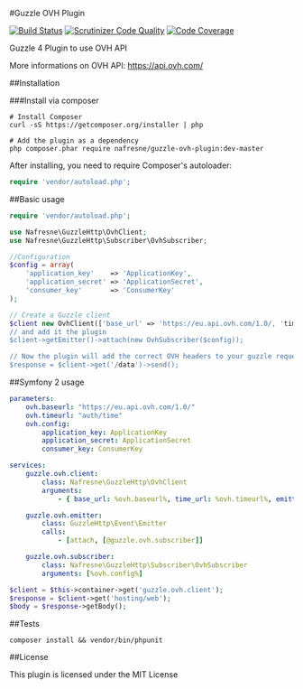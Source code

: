 #Guzzle OVH Plugin

[![Build Status](https://scrutinizer-ci.com/g/nafresne/guzzle-ovh-plugin/badges/build.png?b=master)](https://scrutinizer-ci.com/g/nafresne/guzzle-ovh-plugin/build-status/master)
[![Scrutinizer Code Quality](https://scrutinizer-ci.com/g/nafresne/guzzle-ovh-plugin/badges/quality-score.png?b=master)](https://scrutinizer-ci.com/g/nafresne/guzzle-ovh-plugin/?branch=master)
[![Code Coverage](https://scrutinizer-ci.com/g/nafresne/guzzle-ovh-plugin/badges/coverage.png?b=master)](https://scrutinizer-ci.com/g/nafresne/guzzle-ovh-plugin/?branch=master)

Guzzle 4 Plugin to use OVH API

More informations on OVH API: https://api.ovh.com/

##Installation

###Install via composer

```shell
# Install Composer
curl -sS https://getcomposer.org/installer | php

# Add the plugin as a dependency
php composer.phar require nafresne/guzzle-ovh-plugin:dev-master
```

After installing, you need to require Composer's autoloader:

```php
require 'vendor/autoload.php';
```

##Basic usage

```php
require 'vendor/autoload.php';

use Nafresne\GuzzleHttp\OvhClient;
use Nafresne\GuzzleHttp\Subscriber\OvhSubscriber;

//Configuration
$config = array(
    'application_key'    => 'ApplicationKey',
    'application_secret' => 'ApplicationSecret',
    'consumer_key'       => 'ConsumerKey'
);

// Create a Guzzle client
$client new OvhClient(['base_url' => 'https://eu.api.ovh.com/1.0/, 'time_url' => 'auth/time');
// and add it the plugin
$client->getEmitter()->attach(new OvhSubscriber($config));

// Now the plugin will add the correct OVH headers to your guzzle request
$response = $client->get('/data')->send();
```

##Symfony 2 usage

```yml
parameters:
    ovh.baseurl: "https://eu.api.ovh.com/1.0/"
    ovh.timeurl: "auth/time"
    ovh.config:
        application_key: ApplicationKey
        application_secret: ApplicationSecret
        consumer_key: ConsumerKey

services:
    guzzle.ovh.client:
        class: Nafresne\GuzzleHttp\OvhClient
        arguments:
            - { base_url: %ovh.baseurl%, time_url: %ovh.timeurl%, emitter: @guzzle.ovh.emitter }

    guzzle.ovh.emitter:
        class: GuzzleHttp\Event\Emitter
        calls:
            - [attach, [@guzzle.ovh.subscriber]]

    guzzle.ovh.subscriber:
        class: Nafresne\GuzzleHttp\Subscriber\OvhSubscriber
        arguments: [%ovh.config%]
```
```php
$client = $this->container->get('guzzle.ovh.client');
$response = $client->get('hosting/web');
$body = $response->getBody();
```

##Tests

    composer install && vendor/bin/phpunit

##License

This plugin is licensed under the MIT License



